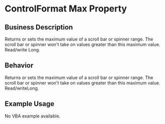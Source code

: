 # ControlFormat Max Property

## Business Description
Returns or sets the maximum value of a scroll bar or spinner range. The scroll bar or spinner won't take on values greater than this maximum value. Read/write Long.

## Behavior
Returns or sets the maximum value of a scroll bar or spinner range. The scroll bar or spinner won't take on values greater than this maximum value. Read/writeLong.

## Example Usage
No VBA example available.